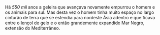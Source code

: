 ﻿Há *550 mil* anos a geleira que avançava novamente empurrou o homem e os animais para sul. Mas desta vez o homem tinha muito espaço no largo cinturão de terra que se estendia para nordeste Ásia adentro e que ficava entre o lençol de gelo e o então grandemente expandido Mar Negro, extensão do Mediterrâneo.